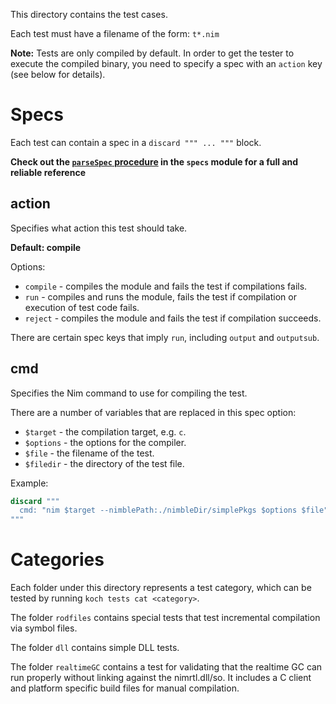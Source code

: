 This directory contains the test cases.

Each test must have a filename of the form: ``t*.nim``

**Note:** Tests are only compiled by default. In order to get the tester to
execute the compiled binary, you need to specify a spec with an ``action`` key
(see below for details).

# Specs

Each test can contain a spec in a ``discard """ ... """`` block.

**Check out the [``parseSpec`` procedure](https://github.com/nim-lang/Nim/blob/devel/testament/specs.nim#L132) in the ``specs`` module for a full and reliable reference**

## action

Specifies what action this test should take.

**Default: compile**

Options:

* ``compile`` - compiles the module and fails the test if compilations fails.
* ``run`` - compiles and runs the module, fails the test if compilation or
            execution of test code fails.
* ``reject`` - compiles the module and fails the test if compilation succeeds.

There are certain spec keys that imply ``run``, including ``output`` and
``outputsub``.

## cmd

Specifies the Nim command to use for compiling the test.

There are a number of variables that are replaced in this spec option:

* ``$target`` - the compilation target, e.g. ``c``.
* ``$options`` - the options for the compiler.
* ``$file`` - the filename of the test.
* ``$filedir`` - the directory of the test file.

Example:

```nim
discard """
  cmd: "nim $target --nimblePath:./nimbleDir/simplePkgs $options $file"
"""
```

# Categories

Each folder under this directory represents a test category, which can be
tested by running `koch tests cat <category>`.

The folder ``rodfiles`` contains special tests that test incremental
compilation via symbol files.

The folder ``dll`` contains simple DLL tests.

The folder ``realtimeGC`` contains a test for validating that the realtime GC
can run properly without linking against the nimrtl.dll/so. It includes a C
client and platform specific build files for manual compilation.
